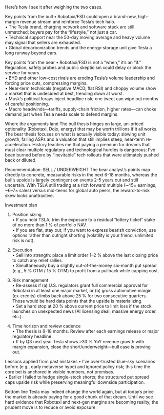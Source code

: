 Here’s how I see it after weighing the two cases.

Key points from the bull
• Robotaxi/FSD could open a brand-new, high-margin revenue stream and reinforce Tesla’s tech halo.  
• The Tesla brand, charging network and software stack are still unmatched; buyers pay for the “lifestyle,” not just a car.  
• Technical support near the 50-day moving average and heavy volume may signal that sellers are exhausted.  
• Global decarbonization trends and the energy-storage unit give Tesla a long runway beyond cars.

Key points from the bear
• Robotaxi/FSD is not a “when,” it’s an “if.” Regulation, safety probes and public skepticism could delay or block the service for years.  
• BYD and other low-cost rivals are eroding Tesla’s volume leadership and forcing price cuts, compressing margins.  
• Near-term technicals (negative MACD, flat RSI) and choppy volume show a market that is undecided at best, trending down at worst.  
• Musk’s political forays inject headline risk; one tweet can wipe out months of careful positioning.  
• Macro headwinds—tariffs, supply-chain friction, higher rates—can choke demand just when Tesla needs scale to defend margins.

Where the arguments land
The bull thesis hinges on large, un-priced optionality (Robotaxi, Dojo, energy) that may be worth trillions if it all works. The bear thesis focuses on what is actually visible today: slowing unit growth, falling ASPs and a valuation that still implies steep, near-term re-acceleration. History teaches me that paying a premium for dreams that must clear multiple regulatory and technological hurdles is dangerous; I’ve been burned before by “inevitable” tech rollouts that were ultimately pushed back or diluted.

Recommendation: SELL / UNDERWEIGHT
The bear analyst’s points map directly to concrete, measurable risks in the next 6-18 months, whereas the bull’s upside is largely contingent on events 2-5 years out and still uncertain. With TSLA still trading at a rich forward multiple (~45× earnings, ~6–7× sales) versus mid-teens for global auto peers, the reward-to-risk skew looks unattractive.

Investment plan
1. Position sizing  
   • If you hold TSLA, trim the exposure to a residual “lottery ticket” stake of no more than 1 % of portfolio NAV.  
   • If you are flat, stay out; if you want to express bearish conviction, use options rather than outright shorting (volatility is your friend, unlimited risk is not).

2. Execution  
   • Sell into strength: place a limit order 1–2 % above the last closing price to catch any relief rallies.  
   • Simultaneously buy a slightly out-of-the-money six-month put spread (e.g., 5 % OTM / 15 % OTM) to profit from a pullback while capping cost.

3. Risk management  
   • Re-assess if (a) U.S. regulators grant full commercial approval for Robotaxi in at least one major market, or (b) gross automotive margin (ex-credits) climbs back above 25 % for two consecutive quarters. Those would be hard data points that the upside is materializing.  
   • Set a hard stop at 20 % above current price to limit loss if the stock launches on unexpected news (AI licensing deal, massive energy order, etc.).

4. Time horizon and review cadence  
   • The thesis is 6-18 months. Review after each earnings release or major regulatory headline.  
   • If by Q3 next year Tesla shows >30 % YoY revenue growth with margin expansion, close the short/underweight—bull case is proving out.

Lessons applied from past mistakes
• I’ve over-trusted blue-sky scenarios before (e.g., early metaverse hype) and ignored policy risk; this time the core bet is anchored in visible numbers, not promises.  
• Earlier I failed to hedge single-stock shorts; the structured put spread caps upside risk while preserving meaningful downside participation.

Bottom line
Tesla may indeed change the world again, but at today’s price the market is already paying for a good chunk of that dream. Until we see hard evidence that Robotaxi and next-gen margins are becoming reality, the prudent move is to reduce or avoid exposure.